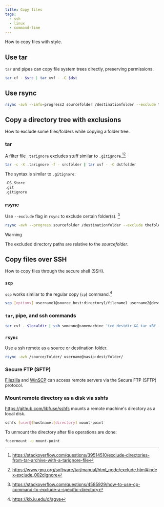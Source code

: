 ```yaml
---
title: Copy files
tags:
  - ssh
  - linux
  - command-line
---
```


How to copy files with style.

## Use tar

`tar` and pipes can copy file system trees directly, preserving permissions.

```sh
tar cf - $src | tar xvf - -C $dst
```

## Use rsync

```sh
rsync -avh --info=progress2 sourcefolder /destinationfolder --exclude thefoldertoexclude --exclude anotherfoldertoexclude
```

## Copy a directory tree with exclusions

How to exclude some files/folders while copying a folder tree.

### tar

A filter file `.tarignore` excludes stuff similar to `.gitignore`.[^2][^3]

```sh
tar -c -X .tarignore -f - srcfolder | tar xvf - -C dstfolder
```

The syntax is similar to `.gitignore`:

```txt title=".tarignore"
.DS_Store
.git
.gitignore
```

[^2]: https://stackoverflow.com/questions/39514510/exclude-directories-from-tar-archive-with-a-tarignore-file
[^3]: https://www.gnu.org/software/tar/manual/html_node/exclude.html#index-exclude_002dignore

### rsync

Use `--exclude` flag in `rsync` to exclude certain folder(s). [^4]

```sh
rsync -avh --progress sourcefolder /destinationfolder --exclude thefoldertoexclude --exclude anotherfoldertoexclude
```

> [!WARNING]
> The excluded directory paths are relative to the *sourcefolder*.

[^4]: https://stackoverflow.com/questions/4585929/how-to-use-cp-command-to-exclude-a-specific-directory


## Copy files over SSH

How to copy files through the secure shell (SSH).

### `scp`

`scp` works similar to the regular copy (`cp`) command.[^scp]

[^scp]: https://kb.iu.edu/d/agye

```sh
scp [options] username1@source_host:directory1/filename1 username2@destination_host:directory2/filename2
```

### `tar`, pipe, and ssh commands

```sh
tar cvf - $localdir | ssh someone@somemachine '(cd destdir && tar xBf -)'
```

### `rsync`

Use a ssh remote as a source or destination folder.

```sh
rsync -avh /source/folder/ username@nasip:dest/folder/
```

### Secure FTP (SFTP)

[Filezilla](https://filezilla-project.org/) and [WinSCP](https://winscp.net/eng/index.php) can access remote servers via the Secure FTP (SFTP) protocol.

### Mount remote directory as a disk via sshfs

https://github.com/libfuse/sshfs mounts a remote machine's directory as a local disk.

```sh
sshfs [user@]hostname:[directory] mount-point
```

To unmount the directory after file operations are done:

```sh
fusermount -u mount-point
```
